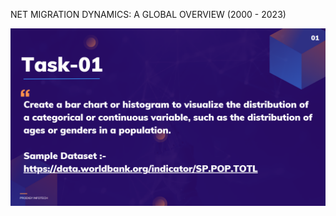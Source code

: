 NET MIGRATION DYNAMICS: A GLOBAL OVERVIEW (2000 - 2023)

<img src="https://github.com/ajayvighnesh/PRODIGY_DS_01/blob/main/DS_TASK 01.png"   >


